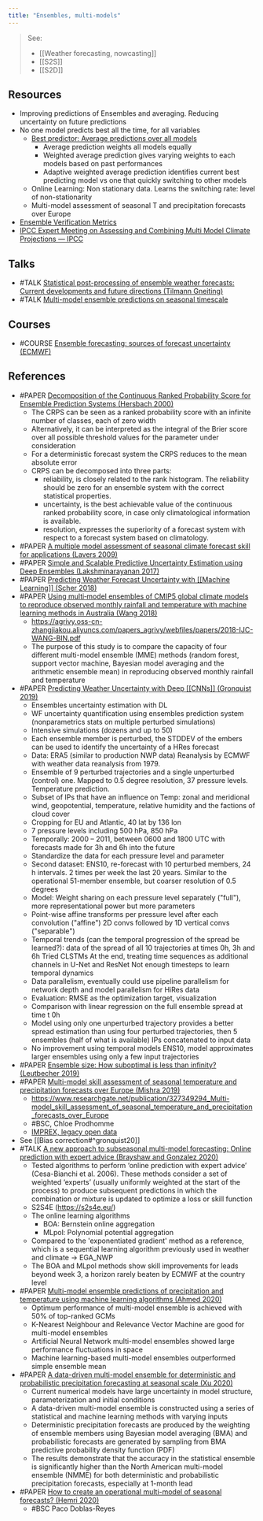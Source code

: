 ```yaml
---
title: "Ensembles, multi-models"
---
```


>  See:
>  - [[Weather forecasting, nowcasting]] 
>  - [[S2S]]
>  - [[S2D]]

## Resources
- Improving predictions of Ensembles and averaging. Reducing uncertainty on future predictions
- No one model predicts best all the time, for all variables 
   - [Best predictor: Average predictions over all models](http://www.cmap.polytechnique.fr/~zoltan.szabo/ml_external_seminar_EcoleP/2018_04_10_Claire_Monteleoni_slides.pdf )
	   - Average prediction weights all models equally 
	   - Weighted average prediction gives varying weights to each models based on past performances
	   - Adaptive weighted average prediction identifies current best predicting model vs one that quickly switching to other models 
	- Online Learning: Non stationary data. Learns the switching rate: level of non-stationarity 
   - Multi-model assessment of seasonal T and precipitation forecasts over Europe 
- [Ensemble Verification Metrics](https://www.ecmwf.int/sites/default/files/elibrary/2017/17626-ensemble-verification-metrics.pdf)
- [IPCC Expert Meeting on Assessing and Combining Multi Model Climate Projections — IPCC ](https://www.ipcc.ch/publication/ipcc-expert-meeting-on-assessing-and-combining-multi-model-climate-projections/)

## Talks
- #TALK [Statistical post-processing of ensemble weather forecasts: Current developments and future directions (Tilmann Gneiting)](https://confluence.ecmwf.int/display/OPTR/Our+training+resources?preview=/35751136/45942083/Screen%20Shot%202015-02-15%20at%2019.38.24.png)
- #TALK [Multi-model ensemble predictions on seasonal timescale](https://confluence.ecmwf.int/display/OPTR/Our+training+resources?preview=/35751136/36012483/stockdale.png)

## Courses
- #COURSE [Ensemble forecasting: sources of forecast uncertainty (ECMWF)](https://www.ecmwf.int/en/elibrary/18119-ensemble-forecasting-sources-forecast-uncertainty)

## References
- #PAPER [Decomposition of the Continuous Ranked Probability Score for Ensemble Prediction Systems (Hersbach 2000)](https://journals.ametsoc.org/view/journals/wefo/15/5/1520-0434_2000_015_0559_dotcrp_2_0_co_2.xml)
	- The CRPS can be seen as a ranked probability score with an infinite number of classes, each of zero width
	- Alternatively, it can be interpreted as the integral of the Brier score over all possible threshold values for the parameter under consideration 
	- For a deterministic forecast system the CRPS reduces to the mean absolute error
	- CRPS can be decomposed into three parts:
		- reliability, is closely related to the rank histogram. The reliability should be zero for an ensemble system with the correct statistical properties. 
		- uncertainty, is the best achievable value of the continuous ranked probability score, in case only climatological information is available.
		- resolution, expresses the superiority of a forecast system with respect to a forecast system based on climatology.
- #PAPER [A multiple model assessment of seasonal climate forecast skill for applications (Lavers 2009)](https://agupubs.onlinelibrary.wiley.com/doi/abs/10.1029/2009GL041365)
- #PAPER [Simple and Scalable Predictive Uncertainty Estimation using Deep Ensembles (Lakshminarayanan 2017)](https://arxiv.org/abs/1612.01474)
- #PAPER [Predicting Weather Forecast Uncertainty with [[Machine Learning]] (Scher 2018)](https://www.researchgate.net/publication/328264084_Predicting_Weather_Forecast_Uncertainty_with_Machine_Learning)
- #PAPER [Using multi‐model ensembles of CMIP5 global climate models to reproduce observed monthly rainfall and temperature with machine learning methods in Australia (Wang 2018)](https://rmets.onlinelibrary.wiley.com/doi/abs/10.1002/joc.5705)
	- https://agrivy.oss-cn-zhangjiakou.aliyuncs.com/papers_agrivy/webfiles/papers/2018-IJC-WANG-BIN.pdf
	- The purpose of this study is to compare the capacity of four different multi-model ensemble (MME) methods (random forest, support vector machine, Bayesian model averaging and the arithmetic ensemble mean) in reproducing observed monthly rainfall and temperature
- #PAPER [Predicting Weather Uncertainty with Deep [[CNNs]] (Gronquist 2019)](https://arxiv.org/abs/1911.00630)
	- Ensembles uncertainty estimation with DL
	- WF uncertainty quantification using ensembles prediction system (nonparametrics stats on multiple perturbed simulations)
	- Intensive simulations (dozens and up to 50)
	- Each ensemble member is perturbed, the STDDEV of the embers can be used to identify the uncertainty of a HRes forecast
	- Data: ERA5 (similar to production NWP data) Reanalysis by ECMWF with weather data reanalysis from 1979. 
	- Ensemble of 9 perturbed trajectories and a single unperturbed (control) one. Mapped to 0.5 degree resolution, 37 pressure levels. Temperature prediction. 
	- Subset of IPs that have an influence on Temp: zonal and meridional wind, geopotential, temperature, relative humidity and the factions of cloud cover  
	- Cropping for EU and Atlantic, 40 lat by 136 lon  
	- 7 pressure levels including 500 hPa, 850 hPa  
	- Temporally: 2000 – 2011, between 0600 and 1800 UTC with forecasts made for 3h and 6h into the future  
	- Standardize the data for each pressure level and parameter  
	- Second dataset:  ENS10, re-forecast with 10 perturbed members, 24 h intervals. 2 times per week the last 20 years. Similar to the operational 51-member ensemble, but coarser resolution of 0.5 degrees
	- Model: Weight sharing on each pressure level separately ("full"), more representational power but more parameters 
	- Point-wise affine transforms per pressure level after each convolution ("affine") 2D convs followed by 1D vertical convs ("separable") 
	- Temporal trends (can the temporal progression of the spread be learned?): data of the spread of all 10 trajectories at times 0h, 3h and 6h Tried CLSTMs At the end, treating time sequences as additional channels in U-Net and ResNet Not enough timesteps to learn temporal dynamics 
	- Data parallelism, eventually could use pipeline parallelism for network depth and model parallelism for HiRes data 
	- Evaluation: RMSE as the optimization target, visualization 
	- Comparison with linear regression on the full ensemble spread at time t 0h 
	- Model using only one unperturbed trajectory provides a better spread estimation than using four perturbed trajectories, then 5 ensembles (half of what is available) IPs concatenated to input data 
	- No improvement using temporal models ENS10, model approximates larger ensembles using only a few input trajectories
- #PAPER [Ensemble size: How suboptimal is less than infinity? (Leutbecher 2019)](https://rmets.onlinelibrary.wiley.com/doi/full/10.1002/qj.3387)
- #PAPER [Multi-model skill assessment of seasonal temperature and precipitation forecasts over Europe (Mishra 2019)](https://link.springer.com/article/10.1007%2Fs00382-018-4404-z)
	- https://www.researchgate.net/publication/327349294_Multi-model_skill_assessment_of_seasonal_temperature_and_precipitation_forecasts_over_Europe
	- #BSC, Chloe Prodhomme
	- [IMPREX, legacy open data](https://imprex.eu/system/files/generated/files/resource/imprex-opendata-overview.pdf)
- See [[Bias correction#^gronquist20]]
- #TALK [A new approach to subseasonal multi-model forecasting: Online prediction with expert advice (Brayshaw and Gonzalez 2020)](https://meetingorganizer.copernicus.org/EGU2020/EGU2020-17663.html)
	- Tested algorithms to perform ‘online prediction with expert advice’ (Cesa-Bianchi et al. 2006). These methods consider a set of weighted ‘experts’ (usually uniformly weighted at the start of the process) to produce subsequent predictions in which the combination or mixture is updated to optimize a loss or skill function
	- S2S4E (https://s2s4e.eu/)
	- The online learning algorithms
		- BOA: Bernstein online aggregation
		- MLpol: Polynomial potential aggregation
	- Compared to the 'exponentiated gradient' method as a reference, which is a sequential learning algorithm previously used in weather and climate -> EGA_NWP
	- The BOA and MLpol methods show skill improvements for leads beyond week 3, a horizon rarely beaten by ECMWF at the country level
- #PAPER [Multi-model ensemble predictions of precipitation and temperature using machine learning algorithms (Ahmed 2020)](https://www.sciencedirect.com/science/article/pii/S0169809519309858)
	- Optimum performance of multi-model ensemble is achieved with 50% of top-ranked GCMs
	- K-Nearest Neighbour and Relevance Vector Machine are good for multi-model ensembles
	- Artificial Neural Network multi-model ensembles showed large performance fluctuations in space
	- Machine learning-based multi-model ensembles outperformed simple ensemble mean
- #PAPER [A data-driven multi-model ensemble for deterministic and probabilistic precipitation forecasting at seasonal scale (Xu 2020)](https://link.springer.com/article/10.1007/s00382-020-05173-x)
	- Current numerical models have large uncertainty in model structure, parameterization and initial conditions
	- A data-driven multi-model ensemble is constructed using a series of statistical and machine learning methods with varying inputs
	- Deterministic precipitation forecasts are produced by the weighting of ensemble members using Bayesian model averaging (BMA) and probabilistic forecasts are generated by sampling from BMA predictive probability density function (PDF)
	- The results demonstrate that the accuracy in the statistical ensemble is significantly higher than the North American multi-model ensemble (NMME) for both deterministic and probabilistic precipitation forecasts, especially at 1-month lead
- #PAPER [How to create an operational multi-model of seasonal forecasts? (Hemri 2020)](https://link.springer.com/article/10.1007/s00382-020-05314-2)
	- #BSC Paco Doblas-Reyes